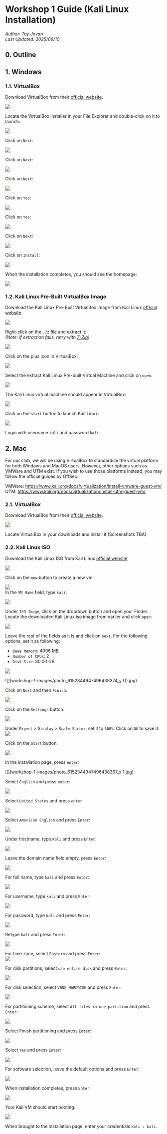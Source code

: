 # Workshop 1 Guide (Kali Linux Installation)

*Author: Tay Jovan*  
*Last Updated: 2025/09/10*

## 0. Outline

## 1. Windows

### 1.1. VirtualBox

Download VirtualBox from their [official website](https://www.virtualbox.org/wiki/Downloads).

![](workshop-1-images/virtualbox-windows.png)

Locate the VirtualBox installer in your File Explorer and double-click on it to launch:

![](workshop-1-images/virtualbox-installer-file-explorer.png)

Click on `Next`:

![](workshop-1-images/virtualbox-installer-page-1.png)

Click on `Next`:

![](workshop-1-images/virtualbox-installer-page-2.png)

Click on `Next`:

![](workshop-1-images/virtualbox-installer-page-3.png)

Click on `Yes`:

![](workshop-1-images/virtualbox-installer-page-4.png)

Click on `Yes`:

![](workshop-1-images/virtualbox-installer-page-5.png)

Click on `Next`:

![](workshop-1-images/virtualbox-installer-page-6.png)

Click on `Install`:

![](workshop-1-images/virtualbox-installer-page-7.png)

When the installation completes, you should see the homepage:

![](workshop-1-images/virtualbox-installer-page-8.png)

### 1.2. Kali Linux Pre-Built VirtualBox Image

Download the Kali Linux Pre-Built VirtualBox Image from Kali Linux [official website](https://www.kali.org/get-kali/#kali-virtual-machines)

![](workshop-1-images/kali-linux-prebuilt-image-windows.png)

Right-click on the `.7z` file and extract it:  
*(Note: If extraction fails, retry with [7-Zip](https://www.7-zip.org/))*

![](workshop-1-images/kali-linux-extract-7z-file.png)

Click on the plus icon in VirtualBox:

![](workshop-1-images/virtualbox-add-vm.png)

Select the extract Kali Linux Pre-built Virtual Machine and click on `open`:

![](workshop-1-images/kali-linux-prebuilt-vm.png)

The Kali Linux virtual machine should appear in VirtualBox:

![](workshop-1-images/kali-linux-added.png)

Click on the `start` button to launch Kali Linux:

![](workshop-1-images/kali-linux-start-button.png)

Login with username `kali` and password `kali`.

## 2. Mac

For our club, we will be using VirtualBox to standardise the virtual platform for both Windows and MacOS users. However, other options such as VMWare and UTM exist. If you wish to use those platforms instead, you may follow the official guides by OffSec:

VMWare: https://www.kali.org/docs/virtualization/install-vmware-guest-vm/  
UTM: https://www.kali.org/docs/virtualization/install-utm-guest-vm/

### 2.1. VirtualBox

Download VirtualBox from their [official website](https://www.virtualbox.org/wiki/Downloads).

![](workshop-1-images/virtualbox-windows.png)

Locate VirtualBox in your downloads and install it (Screenshots TBA)

### 2.2. Kali Linux ISO

Download the Kali Linux ISO from Kali Linux [official website](https://www.kali.org/get-kali/#kali-installer-images)

![](workshop-1-images/kali-installer-mac.png)

Click on the `new` button to create a new vm:

![](workshop-1-images/virtualbox-open.png)  
In the `VM Name` field, type `kali`:

![](workshop-1-images/photo_6152344947496438371_y.jpg)

Under `ISO Image`, click on the dropdown button and open your Finder. Locate the downloaded Kali Linux iso image from earlier and click `open`:

![](workshop-1-images/photo_6152344947496438372_y.jpg)

Leave the rest of the fields as it is and click on `next`. For the following options, set it as following:
- `Base Memory`: 4096 MB
- `Number of CPUs`: 2
- `Disk Size`: 80.00 GB

![](workshop-1-images/photo_6152344947496438373_y.jpg)

![](workshop-1-images/photo_6152344947496438374_y (1).jpg)

Click on `Next` and then `Finish`.

![](workshop-1-images/photo_6152344947496438375_y.jpg)

Click on the `Settings` button.

![](workshop-1-images/photo_6152344947496438376_y.jpg)

Under `Expert` > `Display` > `Scale Factor`, set it to `300%`. Click on `OK` to save it:  
![](workshop-1-images/photo_6152344947496438377_y.jpg)

Click on the `Start` button:

![](workshop-1-images/photo_6152344947496438376_y.jpg)

In the installation page, press `enter`:

![](workshop-1-images/photo_6152344947496438367_x 1.jpg)

Select `English` and press `enter`:

![](workshop-1-images/photo_6152344947496438351_x.jpg)

Select `United States` and press `enter`:

![](workshop-1-images/photo_6152344947496438352_x.jpg)

Select `American English` and press `Enter`:

![](workshop-1-images/photo_6152344947496438353_x.jpg)

Under hostname, type `Kali` and press `Enter`:

![](workshop-1-images/photo_6152344947496438354_x.jpg)

Leave the domain name field empty, press `Enter`:

![](workshop-1-images/photo_6152344947496438355_x.jpg)

For full name, type `kali` and press `Enter`:

![](workshop-1-images/photo_6152344947496438356_x.jpg)

For username, type `kali` and press `Enter`:

![](workshop-1-images/photo_6152344947496438357_x.jpg)

For password, type `kali` and press `Enter`:

![](workshop-1-images/photo_6152344947496438358_x.jpg)

Retype `kali` and press `Enter`:

![](workshop-1-images/photo_6152344947496438359_x.jpg)

For time zone, select `Eastern` and press `Enter`:  
![](workshop-1-images/photo_6152344947496438360_x.jpg)

For disk partitions, select `use entire disk` and press `Enter`:

![](workshop-1-images/photo_6152344947496438361_x.jpg)

For disk selection, select `VBOX HARDDISK` and press `Enter`:

![](workshop-1-images/photo_6152344947496438362_x.jpg)

For partitioning scheme, select `All files in one partition` and press `Enter`:

![](workshop-1-images/photo_6152344947496438363_x.jpg)

Select Finish partitioning and press `Enter`:

![](workshop-1-images/photo_6152344947496438364_x.jpg)

Select `Yes` and press `Enter`:

![](workshop-1-images/photo_6152344947496438365_x.jpg)

For software selection, leave the default options and press `Enter`:

![](workshop-1-images/photo_6152344947496438366_x.jpg)

When installation completes, press `Enter`:

![](workshop-1-images/photo_6152344947496438368_x.jpg)

Your Kali VM should start booting:

![](workshop-1-images/photo_6152344947496438369_y.jpg)

When brought to the installation page, enter your credentials `kali : kali`.
